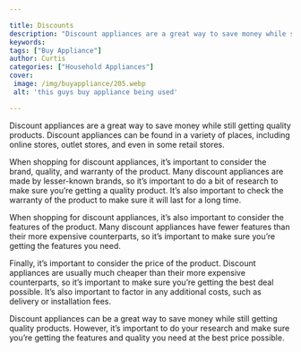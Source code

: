 ```yaml
---

title: Discounts
description: "Discount appliances are a great way to save money while still getting quality products. Discount appliances can be found in a vari...keep going and find out"
keywords: 
tags: ["Buy Appliance"]
author: Curtis
categories: ["Household Appliances"]
cover: 
 image: /img/buyappliance/205.webp
 alt: 'this guys buy appliance being used'

---
```


Discount appliances are a great way to save money while still getting quality products. Discount appliances can be found in a variety of places, including online stores, outlet stores, and even in some retail stores.

When shopping for discount appliances, it’s important to consider the brand, quality, and warranty of the product. Many discount appliances are made by lesser-known brands, so it’s important to do a bit of research to make sure you’re getting a quality product. It’s also important to check the warranty of the product to make sure it will last for a long time.

When shopping for discount appliances, it’s also important to consider the features of the product. Many discount appliances have fewer features than their more expensive counterparts, so it’s important to make sure you’re getting the features you need.

Finally, it’s important to consider the price of the product. Discount appliances are usually much cheaper than their more expensive counterparts, so it’s important to make sure you’re getting the best deal possible. It’s also important to factor in any additional costs, such as delivery or installation fees.

Discount appliances can be a great way to save money while still getting quality products. However, it’s important to do your research and make sure you’re getting the features and quality you need at the best price possible.
